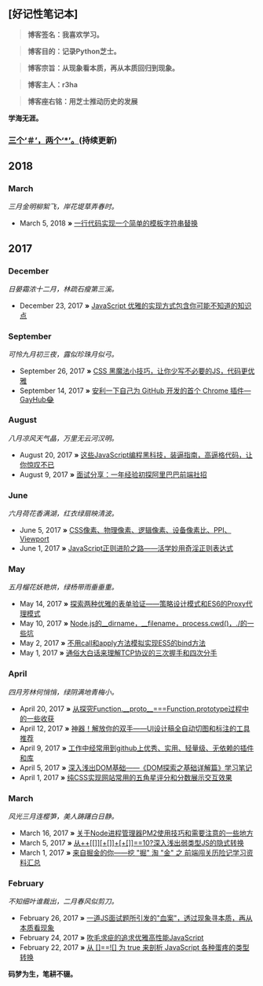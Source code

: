 ## [好记性笔记本]

> **博客签名：我喜欢学习。**

> **博客目的：记录Python芝士。**

> **博客宗旨：从现象看本质，再从本质回归到现象。**

> **博客主人：r3ha**
               
> **博客座右铭：用芝士推动历史的发展**

**学海无涯。** 

### **[三个‘＃’，两个‘\*’。](https://www.baidu.com/s?ie=utf-8&f=8&rsv_bp=1&tn=80035161_2_dg&wd=%E8%BF%99%E9%87%8C%E6%98%AF%E8%B6%85%E9%93%BE%E6%8E%A5&oq=%25E8%25BF%2599%25E9%2587%258C%25E6%2598%25AF%25E8%25B6%2585%25E9%2593%25BE%25E6%258E%25A5&rsv_pq=b1624b16002c10b0&rsv_t=281aqmUNnKpTwm40%2Bkzdh8BZ1I%2FhTq7dHxVEAmg0vu3gGkxdILMpjZsPxECCsdhw52Kmiw&rqlang=cn&rsv_enter=0&rsv_dl=tb)(持续更新)**
## 2018
### March
*三月金明柳絮飞，岸花堤草弄春时。*

* March 5, 2018 **»** [一行代码实现一个简单的模板字符串替换](https://github.com/jawil/blog/issues/32)


## 2017
### December
*日晏霜浓十二月，林疏石瘦第三溪。*
* December 23, 2017 **»** [JavaScript 优雅的实现方式包含你可能不知道的知识点](https://github.com/jawil/blog/issues/30)

### September
*可怜九月初三夜，露似珍珠月似弓。*

* September 26, 2017 **»** [CSS 黑魔法小技巧，让你少写不必要的JS，代码更优雅](https://github.com/jawil/blog/issues/29)
* September 14, 2017 **»** [安利一下自己为 GitHub 开发的首个 Chrome 插件—GayHub😂](https://github.com/jawil/blog/issues/28)


### August
*八月凉风天气晶，万里无云河汉明。*
* August 20, 2017 **»** [这些JavaScript编程黑科技，装逼指南，高逼格代码，让你惊叹不已](https://github.com/jawil/blog/issues/24)
* August 9, 2017 **»** [面试分享：一年经验初探阿里巴巴前端社招](https://github.com/jawil/blog/issues/22)

### June
*六月荷花香满湖，红衣绿扇映清波。*
* June 5, 2017 **»** [CSS像素、物理像素、逻辑像素、设备像素比、PPI、Viewport](https://github.com/jawil/blog/issues/21)
* June 1, 2017 **»** [JavaScript正则进阶之路——活学妙用奇淫正则表达式](https://github.com/jawil/blog/issues/20)


### May
*五月榴花妖艳烘，绿杨带雨垂垂重。*


* May 14, 2017 **»** [探索两种优雅的表单验证——策略设计模式和ES6的Proxy代理模式](https://github.com/jawil/blog/issues/19)
* May 10, 2017 **»** [Node.js的__dirname，__filename，process.cwd()，./的一些坑](https://github.com/jawil/blog/issues/18)
* May 2, 2017 **»** [不用call和apply方法模拟实现ES5的bind方法](https://github.com/jawil/blog/issues/16)
* May 1, 2017 **»** [通俗大白话来理解TCP协议的三次握手和四次分手](https://github.com/jawil/blog/issues/14)

### April
*四月芳林何悄悄，绿阴满地青梅小。*

* April 20, 2017 **»** [从探究Function.\_\_proto\_\_===Function.prototype过程中的一些收获](https://github.com/jawil/blog/issues/13)
* April 12, 2017 **»** [神器！解放你的双手——UI设计稿全自动切图和标注的工具推荐](https://github.com/jawil/blog/issues/11)
* April 9, 2017 **»** [工作中经常用到github上优秀、实用、轻量级、无依赖的插件和库](https://github.com/jawil/blog/issues/10)
* April 5, 2017 **»** [深入浅出DOM基础——《DOM探索之基础详解篇》学习笔记](https://github.com/jawil/blog/issues/9)
* April 1, 2017 **»** [纯CSS实现网站常用的五角星评分和分数展示交互效果](https://github.com/jawil/blog/issues/8)

### March
*风光三月连樱笋，美人踌躇白日静。*

* March 16, 2017 **»** [关于Node进程管理器PM2使用技巧和需要注意的一些地方](https://github.com/jawil/blog/issues/7)
* March 5, 2017 **»** [从++\[\[\]\][+\[]\]+\[+\[\]\]==10?深入浅出弱类型JS的隐式转换](https://github.com/jawil/blog/issues/5)
* March 1, 2017 **»** [来自掘金的你——挖 "掘" 淘 "金" 之 前端闯关历险记学习资料汇总](https://github.com/jawil/blog/issues/4)

### February 
*不知细叶谁裁出，二月春风似剪刀。*

* February 26, 2017 **»** [一道JS面试题所引发的"血案"，透过现象寻本质，再从本质看现象](https://github.com/jawil/blog/issues/3)
* February 24, 2017 **»** [吹毛求疵的追求优雅高性能JavaScript](https://github.com/jawil/blog/issues/2)
* February 22, 2017 **»** [从 \[\]==!\[\] 为 true 来剖析 JavaScript 各种蛋疼的类型转换](https://github.com/jawil/blog/issues/1)

**码梦为生，笔耕不辍。** 
